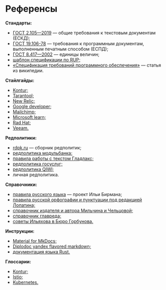 # Референсы

**Стандарты:**

- [ГОСТ 2.105—2019](https://files.stroyinf.ru/Data/708/70827.pdf) — общие требования к текстовым документам (ЕСКД);
- [ГОСТ 19.106-78](http://rugost.com/index.php?option=com_content&view=article&id=53:19106-78&catid=19&Itemid=50) — требования к программным документам, выполненным печатным способом (ЕСПД);
- [ГОСТ 8.417—2002](https://ru.wikisource.org/wiki/%D0%93%D0%9E%D0%A1%D0%A2_8.417%E2%80%942002) — единицы величин;
- [шаблон спецификации по RUP;](https://docs.google.com/document/d/1hVLOYfStZHw2xCugIrD93zWCAAJTierXG9291w1yE_s/edit)
- [«Спецификация требований программного обеспечения»](https://ru.wikipedia.org/wiki/%D0%A1%D0%BF%D0%B5%D1%86%D0%B8%D1%84%D0%B8%D0%BA%D0%B0%D1%86%D0%B8%D1%8F_%D1%82%D1%80%D0%B5%D0%B1%D0%BE%D0%B2%D0%B0%D0%BD%D0%B8%D0%B9_%D0%BF%D1%80%D0%BE%D0%B3%D1%80%D0%B0%D0%BC%D0%BC%D0%BD%D0%BE%D0%B3%D0%BE_%D0%BE%D0%B1%D0%B5%D1%81%D0%BF%D0%B5%D1%87%D0%B5%D0%BD%D0%B8%D1%8F#.D0.A0.D0.B5.D0.BA.D0.BE.D0.BC.D0.B5.D0.BD.D0.B4.D1.83.D0.B5.D0.BC.D0.B0.D1.8F_.D1.81.D1.82.D0.B0.D0.BD.D0.B4.D0.B0.D1.80.D1.82.D0.BE.D0.BC_IEEE_830.5B1.5D_.D1.81.D1.82.D1.80.D1.83.D0.BA.D1.82.D1.83.D1.80.D0.B0_SRS) — статья из википедии.

**Стайлгайды:**

- [Kontur;](https://guides.kontur.ru/principles/text/styleguide/#Printsipi)
- [Tarantool;](https://www.tarantool.io/en/doc/latest/contributing/docs/)
- [New Relic;](https://docs.newrelic.com/docs/style-guide/writing-strategies/introduction-style-guide/)
- [Google developer;](https://developers.google.com/style)
- [Mailchimp;](https://styleguide.mailchimp.com/writing-principles/)
- [Microsoft learn;](https://learn.microsoft.com/en-us/style-guide/welcome/)
- [Rad Hat;](https://stylepedia.net/style/5.1/#part-Writing_Style_Guide)
- [Veeam.](https://helpcenter.veeam.com/docs/styleguide/tw/intro.html)

**Редполитики:**

- [rdpk.ru](http://rdpk.ru/) — cборник редполитик;
- [редполитика модульбанка;](https://docs.google.com/document/d/1c_2uP1PpiM12h1ee8egVXAoUCJ9mE9r68zMqrqmS8VA/edit#heading=h.l0pcgh1mq797)
- [правила работы с текстом Гладлакс;](https://docs.google.com/document/d/1Ie_FZb02rH5c5OJaBJD7V5TrCnea6iMojwTVBzJx3iA/edit#heading=h.k5foqw9y7ugg)
- [редполитика госуслуг;](https://www.figma.com/proto/EkKo5aCvpx4JzzzXv9cjl7/Editorial-policy?page-id=0%3A1&hide-ui=1&node-id=1-70&viewport=327%2C48%2C0.2&scaling=min-zoom&starting-point-node-id=31%3A911)
- [редполитика QIWI;](https://docs.google.com/document/d/1LRiQuzy4J7lOdeUz3XadQDE1AF9Ngf6Fsu29qkXln80/edit#heading=h.l4p0o4ozb56c)
- личная редполитика.

**Справочники:**

- [правила русского языка](https://therules.ru/) — проект Ильи Бирмана;
- [правила русской орфографии и пунктуации под редакцией Лопатина;](http://orthographia.ru/orfografia.php?sid=1#pp1)
- [справочник издателя и автора Мильчина и Чельцовой;](https://disk.yandex.ru/i/KQqtoXKU0XLqpA)
- [справочник главреда;](https://soviet.glvrd.ru/)
- [советы Ильяхова в Бюро Горбунова.](https://bureau.ru/soviet/ilyahov/)

**Инструкции:**

- [Material for MkDocs;](https://squidfunk.github.io/mkdocs-material/getting-started/)
- [Diplodoc yandex flavored markdown;](https://diplodoc.com/docs/ru/index-yfm)
- [документация языка Rust.](https://doc.rust-lang.org/book/)

**Глоссарии:**

- [Kontur;](https://guides.kontur.ru/principles/text/glossary/)
- [Istio;](https://istio.io/latest/docs/reference/glossary/)
- [Kubernetes.](https://kubernetes.io/docs/reference/glossary/?) 



